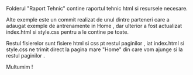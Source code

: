 
Folderul "Raport Tehnic" contine raportul tehnic html si resursele necesare.


Alte exemple este un commit realizat de unul dintre parteneri care a adaugat exemple de antrenamente in Home , dar ulterior a fost actualizat index.html si style.css pentru a le contine pe toate.

Restul fisierelor sunt fisiere html si css pt restul paginilor , iat index.html si style.css ne trimit direct la pagina mare "Home" din care vom ajunge si la restul paginilor .

Multumim !
